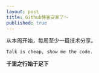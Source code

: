 ```yaml
---
layout: post
title: Github博客安家了～
published: true
---
```


从本周开始，每周至少一篇技术分享。

```
Talk is cheap, show me the code.
```

**千里之行始于足下**